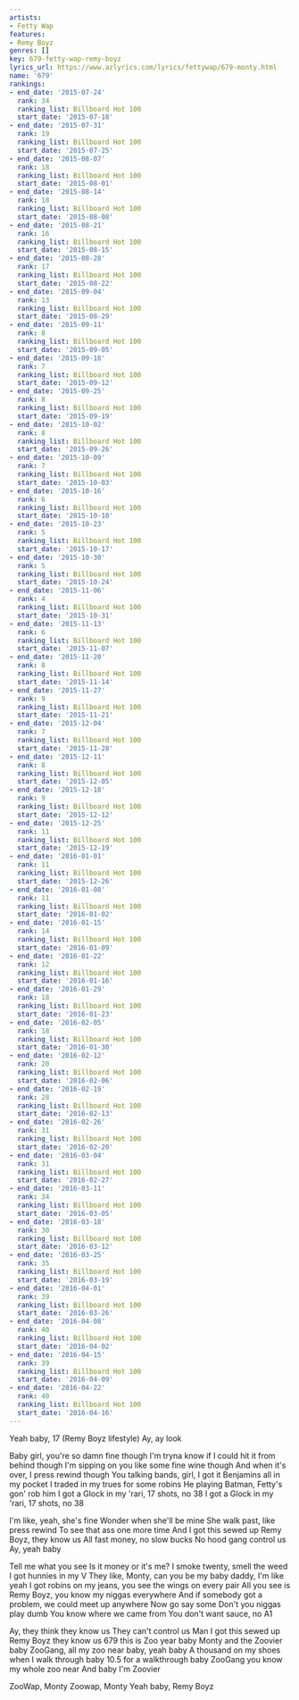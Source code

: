 ```yaml
---
artists:
- Fetty Wap
features:
- Remy Boyz
genres: []
key: 679-fetty-wap-remy-boyz
lyrics_url: https://www.azlyrics.com/lyrics/fettywap/679-monty.html
name: '679'
rankings:
- end_date: '2015-07-24'
  rank: 34
  ranking_list: Billboard Hot 100
  start_date: '2015-07-18'
- end_date: '2015-07-31'
  rank: 19
  ranking_list: Billboard Hot 100
  start_date: '2015-07-25'
- end_date: '2015-08-07'
  rank: 18
  ranking_list: Billboard Hot 100
  start_date: '2015-08-01'
- end_date: '2015-08-14'
  rank: 18
  ranking_list: Billboard Hot 100
  start_date: '2015-08-08'
- end_date: '2015-08-21'
  rank: 16
  ranking_list: Billboard Hot 100
  start_date: '2015-08-15'
- end_date: '2015-08-28'
  rank: 17
  ranking_list: Billboard Hot 100
  start_date: '2015-08-22'
- end_date: '2015-09-04'
  rank: 13
  ranking_list: Billboard Hot 100
  start_date: '2015-08-29'
- end_date: '2015-09-11'
  rank: 8
  ranking_list: Billboard Hot 100
  start_date: '2015-09-05'
- end_date: '2015-09-18'
  rank: 7
  ranking_list: Billboard Hot 100
  start_date: '2015-09-12'
- end_date: '2015-09-25'
  rank: 8
  ranking_list: Billboard Hot 100
  start_date: '2015-09-19'
- end_date: '2015-10-02'
  rank: 8
  ranking_list: Billboard Hot 100
  start_date: '2015-09-26'
- end_date: '2015-10-09'
  rank: 7
  ranking_list: Billboard Hot 100
  start_date: '2015-10-03'
- end_date: '2015-10-16'
  rank: 6
  ranking_list: Billboard Hot 100
  start_date: '2015-10-10'
- end_date: '2015-10-23'
  rank: 5
  ranking_list: Billboard Hot 100
  start_date: '2015-10-17'
- end_date: '2015-10-30'
  rank: 5
  ranking_list: Billboard Hot 100
  start_date: '2015-10-24'
- end_date: '2015-11-06'
  rank: 4
  ranking_list: Billboard Hot 100
  start_date: '2015-10-31'
- end_date: '2015-11-13'
  rank: 6
  ranking_list: Billboard Hot 100
  start_date: '2015-11-07'
- end_date: '2015-11-20'
  rank: 8
  ranking_list: Billboard Hot 100
  start_date: '2015-11-14'
- end_date: '2015-11-27'
  rank: 9
  ranking_list: Billboard Hot 100
  start_date: '2015-11-21'
- end_date: '2015-12-04'
  rank: 7
  ranking_list: Billboard Hot 100
  start_date: '2015-11-28'
- end_date: '2015-12-11'
  rank: 8
  ranking_list: Billboard Hot 100
  start_date: '2015-12-05'
- end_date: '2015-12-18'
  rank: 9
  ranking_list: Billboard Hot 100
  start_date: '2015-12-12'
- end_date: '2015-12-25'
  rank: 11
  ranking_list: Billboard Hot 100
  start_date: '2015-12-19'
- end_date: '2016-01-01'
  rank: 11
  ranking_list: Billboard Hot 100
  start_date: '2015-12-26'
- end_date: '2016-01-08'
  rank: 11
  ranking_list: Billboard Hot 100
  start_date: '2016-01-02'
- end_date: '2016-01-15'
  rank: 14
  ranking_list: Billboard Hot 100
  start_date: '2016-01-09'
- end_date: '2016-01-22'
  rank: 12
  ranking_list: Billboard Hot 100
  start_date: '2016-01-16'
- end_date: '2016-01-29'
  rank: 18
  ranking_list: Billboard Hot 100
  start_date: '2016-01-23'
- end_date: '2016-02-05'
  rank: 18
  ranking_list: Billboard Hot 100
  start_date: '2016-01-30'
- end_date: '2016-02-12'
  rank: 20
  ranking_list: Billboard Hot 100
  start_date: '2016-02-06'
- end_date: '2016-02-19'
  rank: 28
  ranking_list: Billboard Hot 100
  start_date: '2016-02-13'
- end_date: '2016-02-26'
  rank: 31
  ranking_list: Billboard Hot 100
  start_date: '2016-02-20'
- end_date: '2016-03-04'
  rank: 31
  ranking_list: Billboard Hot 100
  start_date: '2016-02-27'
- end_date: '2016-03-11'
  rank: 34
  ranking_list: Billboard Hot 100
  start_date: '2016-03-05'
- end_date: '2016-03-18'
  rank: 30
  ranking_list: Billboard Hot 100
  start_date: '2016-03-12'
- end_date: '2016-03-25'
  rank: 35
  ranking_list: Billboard Hot 100
  start_date: '2016-03-19'
- end_date: '2016-04-01'
  rank: 39
  ranking_list: Billboard Hot 100
  start_date: '2016-03-26'
- end_date: '2016-04-08'
  rank: 40
  ranking_list: Billboard Hot 100
  start_date: '2016-04-02'
- end_date: '2016-04-15'
  rank: 39
  ranking_list: Billboard Hot 100
  start_date: '2016-04-09'
- end_date: '2016-04-22'
  rank: 40
  ranking_list: Billboard Hot 100
  start_date: '2016-04-16'
---
```



Yeah baby, 17
(Remy Boyz lifestyle)
Ay, ay look


Baby girl, you're so damn fine though
I'm tryna know if I could hit it from behind though
I'm sipping on you like some fine wine though
And when it's over, I press rewind though
You talking bands, girl, I got it
Benjamins all in my pocket
I traded in my trues for some robins
He playing Batman, Fetty's gon' rob him
I got a Glock in my 'rari, 17 shots, no 38
I got a Glock in my 'rari, 17 shots, no 38


I'm like, yeah, she's fine
Wonder when she'll be mine
She walk past, like press rewind
To see that ass one more time
And I got this sewed up
Remy Boyz, they know us
All fast money, no slow bucks
No hood gang control us
Ay, yeah baby


Tell me what you see
Is it money or it's me?
I smoke twenty, smell the weed
I got hunnies in my V
They like, Monty, can you be my baby daddy, I'm like yeah
I got robins on my jeans, you see the wings on every pair
All you see is Remy Boyz, you know my niggas everywhere
And if somebody got a problem, we could meet up anywhere
Now go say some
Don't you niggas play dumb
You know where we came from
You don't want sauce, no A1




Ay, they think they know us
They can't control us
Man I got this sewed up
Remy Boyz they know us
679 this is Zoo year baby
Monty and the Zoovier baby
ZooGang, all my zoo near baby, yeah baby
A thousand on my shoes when I walk through baby
10.5 for a walkthrough baby
ZooGang you know my whole zoo near
And baby I'm Zoovier




ZooWap, Monty
Zoowap, Monty
Yeah baby, Remy Boyz



